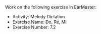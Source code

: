 Work on the following exercise in EarMaster:
- Activity: Melody Dictation
- Exercise Name: Do, Re, Mi
- Exercise Number: 7.2
